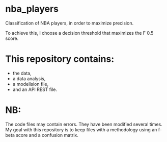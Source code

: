 # nba_players
Classification of NBA players, in order to maximize precision. 

To achieve this, I choose a decision threshold that maximizes the F 0.5 score.

# This repository contains:
- the data,
- a data analysis,
- a modelision file,
- and an API REST file.

# NB:
The code files may contain errors. They have been modified several times. My goal with this repository is to keep files with a methodology using an f-beta score and a confusion matrix.
